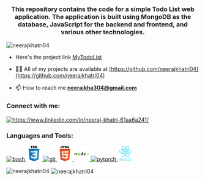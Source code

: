 <h3 align="center">This repository contains the code for a simple Todo List web application. The application is built using MongoDB as the database, JavaScript for the backend and frontend, and various other technologies.</h3>

<p align="left"> <img src="https://komarev.com/ghpvc/?username=neerajkhatri04&label=Profile%20views&color=0e75b6&style=flat" alt="neerajkhatri04" /> </p>

- Here's the project link [MyTodoList](https://my-todo-list-neeraj.cyclic.app)

- 👨‍💻 All of my projects are available at [https://github.com/neerajkhatri04](https://github.com/neerajkhatri04)

- 📫 How to reach me **neerajkha304@gmail.com**

<h3 align="left">Connect with me:</h3>
<p align="left">
<a href="https://linkedin.com/in/https://www.linkedin.com/in/neeraj-khatri-61aa6a241/" target="blank"><img align="center" src="https://raw.githubusercontent.com/rahuldkjain/github-profile-readme-generator/master/src/images/icons/Social/linked-in-alt.svg" alt="https://www.linkedin.com/in/neeraj-khatri-61aa6a241/" height="30" width="40" /></a>
</p>

<h3 align="left">Languages and Tools:</h3>
<p align="left"> <a href="https://www.gnu.org/software/bash/" target="_blank" rel="noreferrer"> <img src="https://www.vectorlogo.zone/logos/gnu_bash/gnu_bash-icon.svg" alt="bash" width="40" height="40"/> </a> <a href="https://www.w3schools.com/css/" target="_blank" rel="noreferrer"> <img src="https://raw.githubusercontent.com/devicons/devicon/master/icons/css3/css3-original-wordmark.svg" alt="css3" width="40" height="40"/> </a> <a href="https://git-scm.com/" target="_blank" rel="noreferrer"> <img src="https://www.vectorlogo.zone/logos/git-scm/git-scm-icon.svg" alt="git" width="40" height="40"/> </a> <a href="https://www.w3.org/html/" target="_blank" rel="noreferrer"> <img src="https://raw.githubusercontent.com/devicons/devicon/master/icons/html5/html5-original-wordmark.svg" alt="html5" width="40" height="40"/> </a> <a href="https://nodejs.org" target="_blank" rel="noreferrer"> <img src="https://raw.githubusercontent.com/devicons/devicon/master/icons/nodejs/nodejs-original-wordmark.svg" alt="nodejs" width="40" height="40"/> </a> <a href="https://pytorch.org/" target="_blank" rel="noreferrer"> <img src="https://www.vectorlogo.zone/logos/pytorch/pytorch-icon.svg" alt="pytorch" width="40" height="40"/> </a> <a href="https://reactjs.org/" target="_blank" rel="noreferrer"> <img src="https://raw.githubusercontent.com/devicons/devicon/master/icons/react/react-original-wordmark.svg" alt="react" width="40" height="40"/> </a> </p>

<p><img align="left" src="https://github-readme-stats.vercel.app/api/top-langs?username=neerajkhatri04&show_icons=true&locale=en&layout=compact" alt="neerajkhatri04" /></p>

<p>&nbsp;<img align="center" src="https://github-readme-stats.vercel.app/api?username=neerajkhatri04&show_icons=true&locale=en" alt="neerajkhatri04" /></p>
